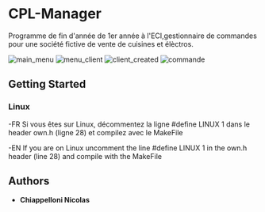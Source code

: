 # CPL-Manager
Programme de fin d'année de 1er année à l'ECI,gestionnaire de commandes
pour une société fictive de vente de cuisines et élèctros.

![main_menu](https://user-images.githubusercontent.com/42714500/104149992-a4ed7980-53d8-11eb-9862-c5e1b4ce3f6c.png)
![menu_client](https://user-images.githubusercontent.com/42714500/104149999-aae35a80-53d8-11eb-8073-317b7c236634.png)
![client_created](https://user-images.githubusercontent.com/42714500/104150001-ad45b480-53d8-11eb-98de-61edb571589c.png)
![commande](https://user-images.githubusercontent.com/42714500/104150004-af0f7800-53d8-11eb-9d56-c9d62cdaeb66.png)

## Getting Started

### Linux
-FR
Si vous êtes sur Linux, décommentez la ligne  #define LINUX 1 dans le header 
own.h (ligne 28) et compilez avec le MakeFile 

-EN
If you are on Linux uncomment the line #define LINUX 1 in the own.h header
(line 28) and compile with the MakeFile


## Authors
* **Chiappelloni Nicolas** 
